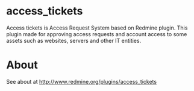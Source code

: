 # access_tickets
Access tickets is Access Request System based on Redmine plugin.
This plugin made for approving access requests and account access to some assets such as websites, servers and other IT entities.

# About
See about at http://www.redmine.org/plugins/access_tickets
